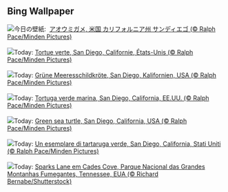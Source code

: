 ## Bing Wallpaper
![](https://www.bing.com/th?id=OHR.EarthDayTurtle_JA-JP4280227627_UHD.jpg&w=1000)今日の壁紙: &nbsp;[アオウミガメ, 米国 カリフォルニア州 サンディエゴ (© Ralph Pace/Minden Pictures)](https://www.bing.com/th?id=OHR.EarthDayTurtle_JA-JP4280227627_UHD.jpg)
<br><br/>
![](https://www.bing.com/th?id=OHR.EarthDayTurtle_FR-FR6121121892_UHD.jpg&w=1000)Today: [Tortue verte, San Diego, Californie, États-Unis (© Ralph Pace/Minden Pictures)](https://www.bing.com/th?id=OHR.EarthDayTurtle_FR-FR6121121892_UHD.jpg)
<br><br/>
![](https://www.bing.com/th?id=OHR.EarthDayTurtle_DE-DE6584075378_UHD.jpg&w=1000)Today: [Grüne Meeresschildkröte, San Diego, Kalifornien, USA (© Ralph Pace/Minden Pictures)](https://www.bing.com/th?id=OHR.EarthDayTurtle_DE-DE6584075378_UHD.jpg)
<br><br/>
![](https://www.bing.com/th?id=OHR.EarthDayTurtle_ES-ES1732756969_UHD.jpg&w=1000)Today: [Tortuga verde marina, San Diego, California, EE.UU. (© Ralph Pace/Minden Pictures)](https://www.bing.com/th?id=OHR.EarthDayTurtle_ES-ES1732756969_UHD.jpg)
<br><br/>
![](https://www.bing.com/th?id=OHR.EarthDayTurtle_EN-GB3948660559_UHD.jpg&w=1000)Today: [Green sea turtle, San Diego, California, USA (© Ralph Pace/Minden Pictures)](https://www.bing.com/th?id=OHR.EarthDayTurtle_EN-GB3948660559_UHD.jpg)
<br><br/>
![](https://www.bing.com/th?id=OHR.EarthDayTurtle_IT-IT4132854501_UHD.jpg&w=1000)Today: [Un esemplare di tartaruga verde, San Diego, California, Stati Uniti (© Ralph Pace/Minden Pictures)](https://www.bing.com/th?id=OHR.EarthDayTurtle_IT-IT4132854501_UHD.jpg)
<br><br/>
![](https://www.bing.com/th?id=OHR.CadesCove_PT-BR2584359483_UHD.jpg&w=1000)Today: [Sparks Lane em Cades Cove, Parque Nacional das Grandes Montanhas Fumegantes, Tennessee, EUA (© Richard Bernabe/Shutterstock)](https://www.bing.com/th?id=OHR.CadesCove_PT-BR2584359483_UHD.jpg)
<br><br/>
